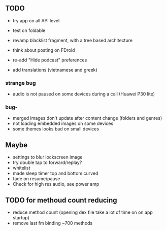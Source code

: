 ## TODO
- try app on all API level
- test on foldable

- revamp blacklist fragment, with a tree based architecture
- think about posting on FDroid
- re-add "Hide podcast" preferences
- add translations (vietnamese and greek)

### strange bug 
- audio is not paused on some devices during a call (Huawei P30 lite)

### bug-
- merged images don't update after content change (folders and genres)
- not loading embedded images on some devices
- some themes looks bad on small devices


## Maybe
- settings to blur lockscreen image
- try double tap to forward/replay?
- whitelist
- made sleep timer top and bottom curved
- fade on resume/pause
- Check for high res audio, see power amp


## TODO for methoud count reducing
- reduce method count (opening dex file take a lot of time on on app startup)
- remove last fm binding ~700 methods